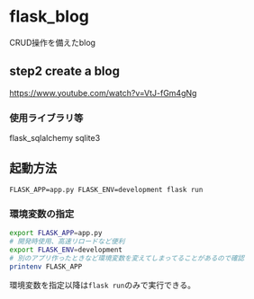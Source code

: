# flask_blog
CRUD操作を備えたblog

## step2 create a blog

https://www.youtube.com/watch?v=VtJ-fGm4gNg

### 使用ライブラリ等
flask_sqlalchemy
sqlite3

## 起動方法

`FLASK_APP=app.py FLASK_ENV=development flask run`

### 環境変数の指定
```bash
export FLASK_APP=app.py
# 開発時使用、高速リロードなど便利
export FLASK_ENV=development
# 別のアプリ作ったときなど環境変数を変えてしまってることがあるので確認
printenv FLASK_APP
```

環境変数を指定以降は`flask run`のみで実行できる。